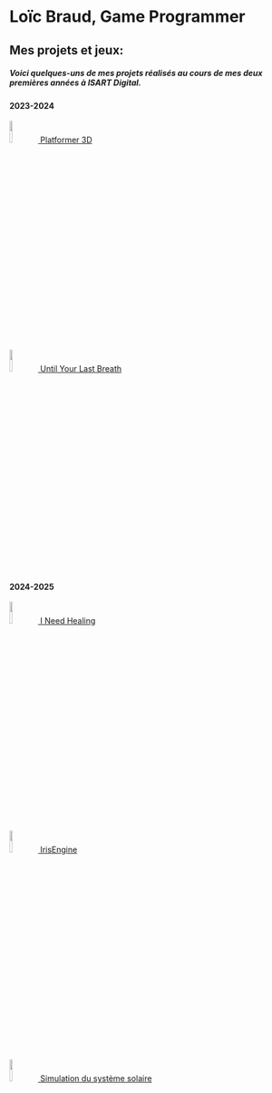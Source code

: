 <h1>Loïc Braud, Game Programmer</h1>

<h2>Mes projets et jeux:</h2>
<h5>Voici quelques-uns de mes projets réalisés au cours de mes deux premières années à ISART Digital.</h5>

<h4>2023-2024</h4>

[<img src="https://imgur.com/ouEPrKO.png" height="10%" width="10%"/> Platformer 3D](https://github.com/loicbraud95/Platformer3DPortfolio)

[<img src="https://imgur.com/G9rlvP2.png" height="10%" width="10%"/> Until Your Last Breath](https://github.com/loicbraud95/UntilYourLastBreathPortfolio)

<h4>2024-2025</h4>

[<img src="https://imgur.com/WftU1wa.png" height="10%" width="10%"/> I Need Healing](https://github.com/loicbraud95/INeedHealingPortfolio)

[<img src="https://imgur.com/22kTi4z.png" height="10%" width="10%"/> IrisEngine](https://github.com/loicbraud95/IrisEnginePortfolio)

[<img src="https://imgur.com/vkHZviw.png" height="10%" width="10%"/> Simulation du système solaire](https://github.com/loicbraud95/GravitationalFieldPortfolio)
